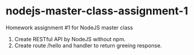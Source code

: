 # nodejs-master-class-assignment-1

Homework assignment #1 for NodeJS master class

1. Create RESTful API by NodeJS without npm.
2. Create route /hello and handler to return greeing response.
